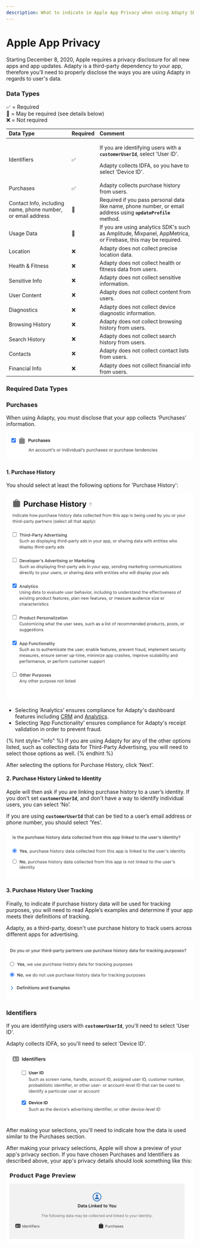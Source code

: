 ```yaml
---
description: What to indicate in Apple App Privacy when using Adapty SDK
---
```


# Apple App Privacy

Starting December 8, 2020, Apple requires a privacy disclosure for all new apps and app updates. Adapty is a third-party dependency to your app, therefore you’ll need to properly disclose the ways you are using Adapty in regards to user's data.

### Data Types

✅ = Required  
👀 = May be required \(see details below\)  
❌ = Not required

<table>
  <thead>
    <tr>
      <th style="text-align:left">Data Type</th>
      <th style="text-align:left">Required</th>
      <th style="text-align:left">Comment</th>
    </tr>
  </thead>
  <tbody>
    <tr>
      <td style="text-align:left">Identifiers</td>
      <td style="text-align:left">&#x2705;</td>
      <td style="text-align:left">
        <p>If you are identifying users with a <b><code>customerUserId</code></b>,
          select &apos;User ID&apos;.</p>
        <p></p>
        <p>Adapty collects IDFA, so you have to select &apos;Device ID&apos;.</p>
      </td>
    </tr>
    <tr>
      <td style="text-align:left">Purchases</td>
      <td style="text-align:left">&#x2705;</td>
      <td style="text-align:left">Adapty collects purchase history from users.</td>
    </tr>
    <tr>
      <td style="text-align:left">Contact Info, including name, phone number, or email address</td>
      <td style="text-align:left">&#x1F440;</td>
      <td style="text-align:left">Required if you pass personal data like name, phone number, or email address
        using <b><code>updateProfile</code></b> method.</td>
    </tr>
    <tr>
      <td style="text-align:left">Usage Data</td>
      <td style="text-align:left">&#x1F440;</td>
      <td style="text-align:left">If you are using analytics SDK&apos;s such as Amplitude, Mixpanel, AppMetrica,
        or Firebase, this may be required.</td>
    </tr>
    <tr>
      <td style="text-align:left">Location</td>
      <td style="text-align:left">&#x274C;</td>
      <td style="text-align:left">Adapty does not collect precise location data.</td>
    </tr>
    <tr>
      <td style="text-align:left">Health &amp; Fitness</td>
      <td style="text-align:left">&#x274C;</td>
      <td style="text-align:left">Adapty does not collect health or fitness data from users.</td>
    </tr>
    <tr>
      <td style="text-align:left">Sensitive Info</td>
      <td style="text-align:left">&#x274C;</td>
      <td style="text-align:left">Adapty does not collect sensitive information.</td>
    </tr>
    <tr>
      <td style="text-align:left">User Content</td>
      <td style="text-align:left">&#x274C;</td>
      <td style="text-align:left">Adapty does not collect content from users.</td>
    </tr>
    <tr>
      <td style="text-align:left">Diagnostics</td>
      <td style="text-align:left">&#x274C;</td>
      <td style="text-align:left">Adapty does not collect device diagnostic information.</td>
    </tr>
    <tr>
      <td style="text-align:left">Browsing History</td>
      <td style="text-align:left">&#x274C;</td>
      <td style="text-align:left">Adapty does not collect browsing history from users.</td>
    </tr>
    <tr>
      <td style="text-align:left">Search History</td>
      <td style="text-align:left">&#x274C;</td>
      <td style="text-align:left">Adapty does not collect search history from users.</td>
    </tr>
    <tr>
      <td style="text-align:left">Contacts</td>
      <td style="text-align:left">&#x274C;</td>
      <td style="text-align:left">Adapty does not collect contact lists from users.</td>
    </tr>
    <tr>
      <td style="text-align:left">Financial Info</td>
      <td style="text-align:left">&#x274C;</td>
      <td style="text-align:left">Adapty does not collect financial info from users.</td>
    </tr>
  </tbody>
</table>



### Required Data Types

### Purchases

When using Adapty, you must disclose that your app collects ‘Purchases’ information.

![](../.gitbook/assets/cleanshot-2020-12-07-at-23.52.47-2x%20%281%29.png)

#### 1. Purchase History

You should select at least the following options for 'Purchase History':

![](../.gitbook/assets/cleanshot-2020-12-07-at-23.57.49-2x.png)

* Selecting ‘Analytics’ ensures compliance for Adapty's dashboard features including [CRM](../profiles-and-promo-campaigns/profiles.md) and [Analytics](../analytics/advanced-analytics.md).
* Selecting ‘App Functionality’ ensures compliance for Adapty's receipt validation in order to prevent fraud.

{% hint style="info" %}
If you are using Adapty for any of the other options listed, such as collecting data for Third-Party Advertising, you will need to select those options as well.
{% endhint %}

After selecting the options for Purchase History, click ‘Next’.

#### 2. Purchase History Linked to Identity

Apple will then ask if you are linking purchase history to a user’s identity. If you don't set **`customerUserId`**, and don't have a way to identify individual users, you can select ‘No’.

If you are using **`customerUserId`** that can be tied to a user’s email address or phone number, you should select ‘Yes’.

![](../.gitbook/assets/cleanshot-2020-12-07-at-23.57.57-2x.png)

#### 3. Purchase History User Tracking

Finally, to indicate if purchase history data will be used for tracking purposes, you will need to read Apple’s examples and determine if your app meets their definitions of tracking.

Adapty, as a third-party, doesn't use purchase history to track users across different apps for advertising. 

![](../.gitbook/assets/cleanshot-2020-12-07-at-23.58.04-2x.png)

### Identifiers

If you are identifying users with **`customerUserId`**, you'll need to select 'User ID'.

Adapty collects IDFA, so you'll need to select 'Device ID'.

![](../.gitbook/assets/cleanshot-2020-12-07-at-23.52.39-2x.png)

After making your selections, you'll need to indicate how the data is used similar to the Purchases section.

After making your privacy selections, Apple will show a preview of your app's privacy section. If you have chosen Purchases and Identifiers as described above, your app's privacy details should look something like this:

![](../.gitbook/assets/cleanshot-2020-12-08-at-00.20.55-2x.png)

